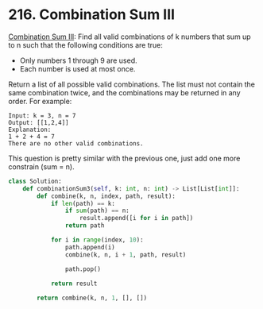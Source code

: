 
# 216. Combination Sum III
[Combination Sum III](https://leetcode.com/problems/combination-sum-iii/): Find all valid combinations of k numbers that sum up to n such that the following conditions are true:

- Only numbers 1 through 9 are used.
- Each number is used at most once.


Return a list of all possible valid combinations. The list must not contain the same combination twice, and the combinations may be returned in any order. For example:
```
Input: k = 3, n = 7
Output: [[1,2,4]]
Explanation:
1 + 2 + 4 = 7
There are no other valid combinations.
```
This question is pretty similar with the previous one, just add one more constrain (sum = n).
```python
class Solution:
    def combinationSum3(self, k: int, n: int) -> List[List[int]]:
        def combine(k, n, index, path, result):
            if len(path) == k:
                if sum(path) == n:
                    result.append([i for i in path])
                return path

            for i in range(index, 10):
                path.append(i)
                combine(k, n, i + 1, path, result)

                path.pop()

            return result
    
        return combine(k, n, 1, [], [])
```
